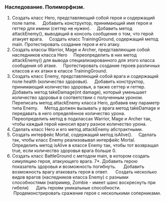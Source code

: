 ### Наследование. Полиморфизм.

1. Создать класс Hero, представляющий собой героя и содержащий поле
name.
    Добавить конструктор, принимающий имя героя и геттер для имени
(сеттер не нужен).
    Добавить метод attackEnemy(), выводящий в консоль сообщение о том,
что герой атакует врага.
    Создать класс TrainingGround, содержащий метод main. Протестировать
создание героя и его атаку.  
2. Создать классы Warrior, Mage и Archer, представляющие собой
наследников класса Hero
    Переопределить в них метод attackEnemy() для вывода
специализированного для этого класса сообщения об атаке.
    Протестировать создание героев различных классов и их атаки в классе
TrainingGround.
3. Создать класс Enemy, представляющий собой врага и содержащий поле
health (количество здоровья).
    Добавить конструктор, принимающий количество здоровья, а также сеттер
и геттер.
    Добавить метод takeDamage(int damage), который уменьшает количество
здоровья в соответствии с полученным уроном.
    Переписать метод attackEnemy класса Hero, добавив ему параметр типа
Enemy.
    Метод должен вызывать у врага метод takeDamage и передавать в него
определённое количество урона.
    Переопределить метод в подклассах Warrior, Mage и Archer так, чтобы
каждый герой наносил врагу разное количество урона.
    
4. Сделать класс Hero и его метод attackEnemy абстрактными.
5. Создать интерфейс Mortal, содержащий метод isAlive().
    Сделать так, чтобы класс Enemy реализовывал интерфейс Mortal. 
    Определить метод isAlive в классе Enemy так, чтобы тот возвращал true,
если количество здоровья врага больше 0.
    
6. Создать класс BattleGround с методом main, в котором создать симуляцию
героя, атакующего врага.
7*. Добавить герою показатель здоровья и возможность погибнуть.
     Добавить возможность врагу атаковать героя в ответ.
     Создать несколько видов врагов (наследников класса Enemy) с разными
способностями (например, Zombie - имеет шанс воскреснуть при гибели)
     Дать героям уникальные способности.
     Продемонстрировать сражение героя с несколькими соперниками.